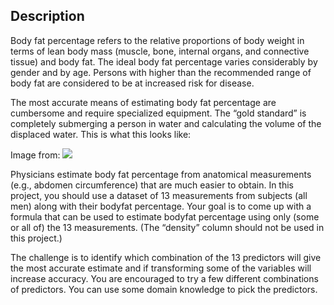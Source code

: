## Description

Body fat percentage refers to the relative proportions of body weight in terms of lean body mass (muscle, bone, internal organs, and connective tissue) and body fat. The ideal body fat percentage varies considerably by gender and by age. Persons with higher than the recommended range of body fat are considered to be at increased risk for disease.

The most accurate means of estimating body fat percentage are cumbersome and require specialized equipment. The “gold standard” is completely submerging a person in water and calculating the volume of the displaced water. This is what this looks like:

Image from:
![](https://www.fau.edu/education/academicdepartments/eshp/images/underwater.jpg)

Physicians estimate body fat percentage from anatomical measurements (e.g., abdomen circumference) that are much easier to obtain. In this project, you should use a dataset of 13 measurements from subjects (all men) along with their bodyfat percentage. Your goal is to come up with a formula that can be used to estimate bodyfat percentage using only (some or all of) the 13 measurements. (The “density” column should not be used in this project.)

The challenge is to identify which combination of the 13 predictors will give the most accurate estimate and if transforming some of the variables will increase accuracy. You are encouraged to try a few different combinations of predictors. You can use some domain knowledge to pick the predictors.